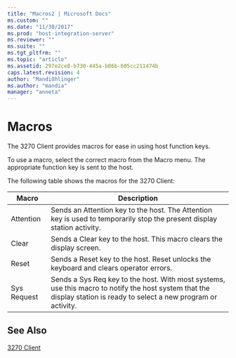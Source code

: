 ```yaml
---
title: "Macros2 | Microsoft Docs"
ms.custom: ""
ms.date: "11/30/2017"
ms.prod: "host-integration-server"
ms.reviewer: ""
ms.suite: ""
ms.tgt_pltfrm: ""
ms.topic: "article"
ms.assetid: 297e2ce8-b730-445a-b86b-605cc211474b
caps.latest.revision: 4
author: "MandiOhlinger"
ms.author: "mandia"
manager: "anneta"
---
```

# Macros
The 3270 Client provides macros for ease in using host function keys.  
  
 To use a macro, select the correct macro from the Macro menu. The appropriate function key is sent to the host.  
  
 The following table shows the macros for the 3270 Client:  
  
|Macro|Description|  
|-----------|-----------------|  
|Attention|Sends an Attention key to the host. The Attention key is used to temporarily stop the present display station activity.|  
|Clear|Sends a Clear key to the host. This macro clears the display screen.|  
|Reset|Sends a Reset key to the host. Reset unlocks the keyboard and clears operator errors.|  
|Sys Request|Sends a Sys Req key to the host. With most systems, use this macro to notify the host system that the display station is ready to select a new program or activity.|  
  
## See Also  
 [3270 Client](../core/3270-client2.md)